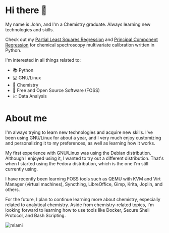 # Hi there 👋



My name is John, and I'm a Chemistry graduate. Always learning new technologies and skills. 

Check out my [Partial Least Squares Regression](https://github.com/JLFernandes11/PLS-Regression-Chemistry) and [Principal Component Regression](https://github.com/JLFernandes11/PCR-Chemistry) for chemical spectroscopy multivariate calibration written in Python. 

I'm interested in all things related to: 

- 📚 Python
- 💻 GNU/Linux
- 🌱 Chemistry
- 📄 Free and Open Source Software (FOSS)
- 📈 Data Analysis

# About me 

I'm always trying to learn new technologies and acquire new skills. I've been using GNU/Linux for about a year, and I very much enjoy customizing and personalizing it to my preferences, as well as learning how it works. 

My first experience with GNU/Linux was using the Debian distribution. Although I enjoyed using it, I wanted to try out a different distribution. That's when I started using the Fedora distribution, which is the one I'm still currently using. 

I have recently been learning FOSS tools such as QEMU with KVM and Virt Manager (virtual machines), Syncthing, LibreOffice, Gimp, Krita, Joplin, and others. 

For the future, I plan to continue learning more about chemistry, especially related to analytical chemistry. Aside from chemistry-related topics, I'm looking forward to learning how to use tools like Docker, Secure Shell Protocol, and Bash Scripting.


![miami](https://github.com/user-attachments/assets/6cfb3bfb-9526-4181-a1f3-61614ce833c3)




